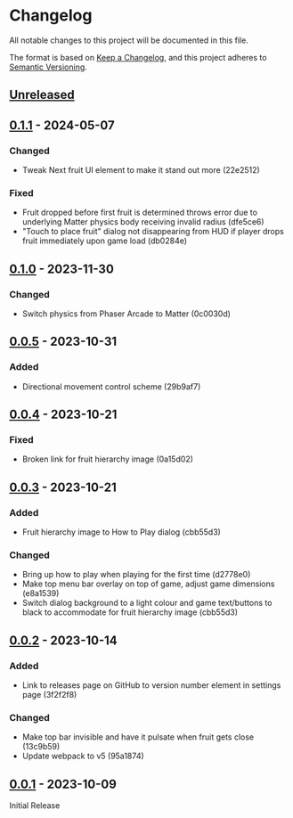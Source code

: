 # Changelog

All notable changes to this project will be documented in this file.

The format is based on [Keep a Changelog](https://keepachangelog.com/en/1.0.0/),
and this project adheres to [Semantic Versioning](https://semver.org/spec/v2.0.0.html).

## [Unreleased]

## [0.1.1] - 2024-05-07

### Changed

-   Tweak Next fruit UI element to make it stand out more (22e2512)

### Fixed

-   Fruit dropped before first fruit is determined throws error due to underlying Matter physics body receiving invalid radius (dfe5ce6)
-   "Touch to place fruit" dialog not disappearing from HUD if player drops fruit immediately upon game load (db0284e)

## [0.1.0] - 2023-11-30

### Changed

-   Switch physics from Phaser Arcade to Matter (0c0030d)

## [0.0.5] - 2023-10-31

### Added

-   Directional movement control scheme (29b9af7)

## [0.0.4] - 2023-10-21

### Fixed

-   Broken link for fruit hierarchy image (0a15d02)

## [0.0.3] - 2023-10-21

### Added

-   Fruit hierarchy image to How to Play dialog (cbb55d3)

### Changed

-   Bring up how to play when playing for the first time (d2778e0)
-   Make top menu bar overlay on top of game, adjust game dimensions (e8a1539)
-   Switch dialog background to a light colour and game text/buttons to black to accommodate for fruit hierarchy image (cbb55d3)

## [0.0.2] - 2023-10-14

### Added

-   Link to releases page on GitHub to version number element in settings page (3f2f2f8)

### Changed

-   Make top bar invisible and have it pulsate when fruit gets close (13c9b59)
-   Update webpack to v5 (95a1874)

## [0.0.1] - 2023-10-09

Initial Release

[unreleased]: https://github.com/Coteh/suika-clone/compare/v0.1.1...HEAD
[0.1.1]: https://github.com/Coteh/suika-clone/compare/v0.1.0...v0.1.1
[0.1.0]: https://github.com/Coteh/suika-clone/compare/v0.0.5...v0.1.0
[0.0.5]: https://github.com/Coteh/suika-clone/compare/v0.0.4...v0.0.5
[0.0.4]: https://github.com/Coteh/suika-clone/compare/v0.0.3...v0.0.4
[0.0.3]: https://github.com/Coteh/suika-clone/compare/v0.0.2...v0.0.3
[0.0.2]: https://github.com/Coteh/suika-clone/compare/v0.0.1...v0.0.2
[0.0.1]: https://github.com/Coteh/suika-clone/releases/tag/v0.0.1
